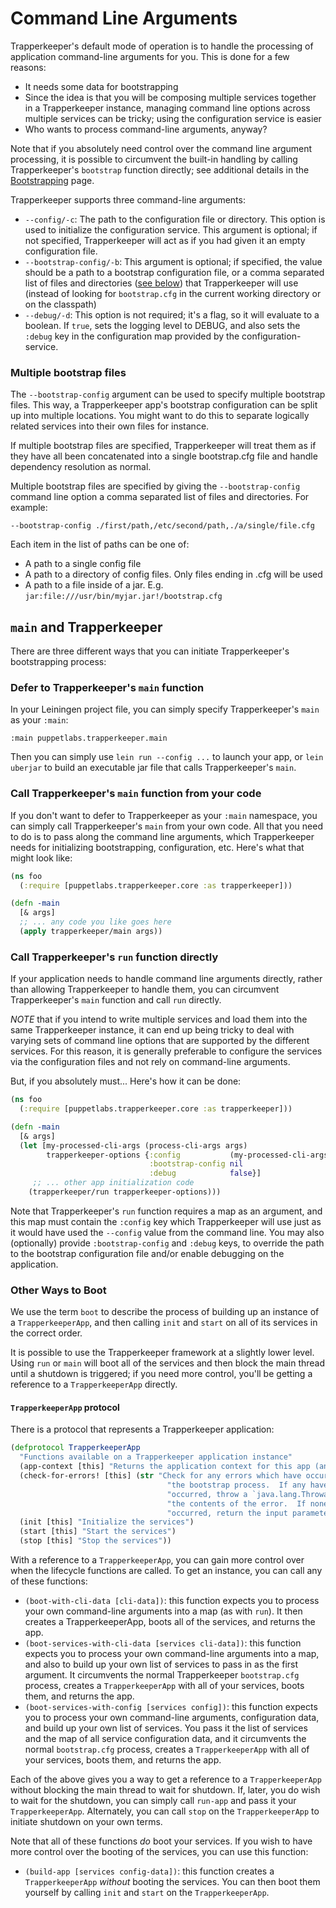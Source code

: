 # Command Line Arguments

Trapperkeeper's default mode of operation is to handle the processing of application command-line arguments for you.  This is done for a few reasons:

* It needs some data for bootstrapping
* Since the idea is that you will be composing multiple services together in a Trapperkeeper instance, managing command line options across multiple services can be tricky; using the configuration service is easier
* Who wants to process command-line arguments, anyway?

Note that if you absolutely need control over the command line argument processing, it is possible to circumvent the built-in handling by calling Trapperkeeper's `bootstrap` function directly; see additional details in the [Bootstrapping](Bootstrapping.md) page.

Trapperkeeper supports three command-line arguments:

* `--config/-c`: The path to the configuration file or directory. This option is used to initialize the configuration service. This argument is optional; if not specified, Trapperkeeper will act as if you had given it an empty configuration file.
* `--bootstrap-config/-b`: This argument is optional; if specified, the value should be a path to a bootstrap configuration file, or a comma separated list of files and directories ([see below](#multiple-bootstrap-files)) that Trapperkeeper will use (instead of looking for `bootstrap.cfg` in the current working directory or on the classpath)
* `--debug/-d`: This option is not required; it's a flag, so it will evaluate to a boolean.  If `true`, sets the logging level to DEBUG, and also sets the `:debug` key in the configuration map provided by the configuration-service.

### Multiple bootstrap files
The `--bootstrap-config` argument can be used to specify multiple bootstrap files. This way, a Trapperkeeper app's bootstrap configuration can be split up into multiple locations. You might want to do this to separate logically related services into their own files for instance.

If multiple bootstrap files are specified, Trapperkeeper will treat them as if they have all been concatenated into a single bootstrap.cfg file and handle dependency resolution as normal.

Multiple bootstrap files are specified by giving the `--bootstrap-config` command line option a comma separated list of files and directories. For example:
```
--bootstrap-config ./first/path,/etc/second/path,./a/single/file.cfg
```

Each item in the list of paths can be one of:
* A path to a single config file
* A path to a directory of config files. Only files ending in .cfg will be used
* A path to a file inside of a jar. E.g. `jar:file:///usr/bin/myjar.jar!/bootstrap.cfg`

## `main` and Trapperkeeper

There are three different ways that you can initiate Trapperkeeper's bootstrapping process:

### Defer to Trapperkeeper's `main` function

In your Leiningen project file, you can simply specify Trapperkeeper's `main` as your `:main`:

    :main puppetlabs.trapperkeeper.main

Then you can simply use `lein run --config ...` to launch your app, or `lein uberjar` to build an executable jar file that calls Trapperkeeper's `main`.

### Call Trapperkeeper's `main` function from your code

If you don't want to defer to Trapperkeeper as your `:main` namespace, you can simply call Trapperkeeper's `main` from your own code.  All that you need to do is to pass along the command line arguments, which Trapperkeeper needs for initializing bootstrapping, configuration, etc.  Here's what that might look like:

```clj
(ns foo
  (:require [puppetlabs.trapperkeeper.core :as trapperkeeper]))

(defn -main
  [& args]
  ;; ... any code you like goes here
  (apply trapperkeeper/main args))
```

### Call Trapperkeeper's `run` function directly

If your application needs to handle command line arguments directly, rather than allowing Trapperkeeper to handle them, you can circumvent Trapperkeeper's `main` function and call `run` directly.

*NOTE* that if you intend to write multiple services and load them into the same Trapperkeeper instance, it can end up being tricky to deal with varying sets of command line options that are supported by the different services.  For this reason, it is generally preferable to configure the services via the configuration files and not rely on command-line arguments.

But, if you absolutely must...  Here's how it can be done:

```clj
(ns foo
  (:require [puppetlabs.trapperkeeper.core :as trapperkeeper]))

(defn -main
  [& args]
  (let [my-processed-cli-args (process-cli-args args)
        trapperkeeper-options {:config           (my-processed-cli-args :config-file-path)
                               :bootstrap-config nil
                               :debug            false}]
     ;; ... other app initialization code
    (trapperkeeper/run trapperkeeper-options)))
```

Note that Trapperkeeper's `run` function requires a map as an argument, and this map must contain the `:config` key which Trapperkeeper will use just as it would have used the `--config` value from the command line.  You may also (optionally) provide `:bootstrap-config` and `:debug` keys, to override the path to the bootstrap configuration file and/or enable debugging on the application.

### Other Ways to Boot

We use the term `boot` to describe the process of building up an instance of a `TrapperkeeperApp`, and then calling `init` and `start` on all of its services in the correct order.

It is possible to use the Trapperkeeper framework at a slightly lower level.  Using `run` or `main` will boot all of the services and then block the main thread until a shutdown is triggered; if you need more control, you'll be getting a reference to a `TrapperkeeperApp` directly.

#### `TrapperkeeperApp` protocol

There is a protocol that represents a Trapperkeeper application:

```clj
(defprotocol TrapperkeeperApp
  "Functions available on a Trapperkeeper application instance"
  (app-context [this] "Returns the application context for this app (an atom containing a map)")
  (check-for-errors! [this] (str "Check for any errors which have occurred in "
                                   "the bootstrap process.  If any have "
                                   "occurred, throw a `java.lang.Throwable` with "
                                   "the contents of the error.  If none have "
                                   "occurred, return the input parameter.")
  (init [this] "Initialize the services")
  (start [this] "Start the services")
  (stop [this] "Stop the services"))
```

With a reference to a `TrapperkeeperApp`, you can gain more control over when the lifecycle functions are called.  To get an instance, you can call any of these functions:

* `(boot-with-cli-data [cli-data])`: this function expects you to process your own command-line arguments into a map (as with `run`).  It then creates a TrapperkeeperApp, boots all of the services, and returns the app.
* `(boot-services-with-cli-data [services cli-data])`: this function expects you to process your own command-line arguments into a map, and also to build up your own list of services to pass in as the first argument.  It circumvents the normal Trapperkeeper `bootstrap.cfg` process, creates a `TrapperkeeperApp` with all of your services, boots them, and returns the app.
* `(boot-services-with-config [services config])`: this function expects you to process your own command-line arguments, configuration data, and build up your own list of services.  You pass it the list of services and the map of all service configuration data, and it circumvents the normal `bootstrap.cfg` process, creates a `TrapperkeeperApp` with all of your services, boots them, and returns the app.

Each of the above gives you a way to get a reference to a `TrapperkeeperApp` without blocking the main thread to wait for shutdown.  If, later, you do wish to wait for the shutdown, you can simply call `run-app` and pass it your `TrapperkeeperApp`.  Alternately, you can call `stop` on the `TrapperkeeperApp` to initiate shutdown on your own terms.

Note that all of these functions *do* boot your services.  If you wish to have more control over the booting of the services, you can use this function:

* `(build-app [services config-data])`: this function creates a `TrapperkeeperApp` *without* booting the services.  You can then boot them yourself by calling `init` and `start` on the `TrapperkeeperApp`.

